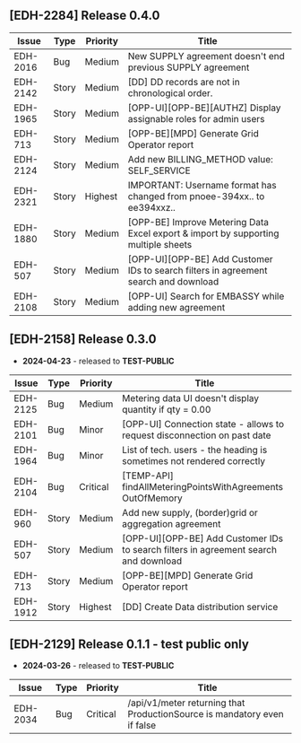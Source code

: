 ## [EDH-2284] Release 0.4.0

|   Issue   |  Type  | Priority |                                         Title                                         |
|-----------|--------|----------|---------------------------------------------------------------------------------------|
|  EDH-2016 |   Bug  |  Medium  |               New SUPPLY agreement doesn't end previous SUPPLY agreement              |
|  EDH-2142 |  Story |  Medium  |                    [DD] DD records are not in chronological order.                    |
|  EDH-1965 |  Story |  Medium  |            [OPP-UI][OPP-BE][AUTHZ] Display assignable roles for admin users           |
|  EDH-713  |  Story |  Medium  |                      [OPP-BE][MPD] Generate Grid Operator report                      |
|  EDH-2124 |  Story |  Medium  |                       Add new BILLING_METHOD value: SELF_SERVICE                      |
|  EDH-2321 |  Story |  Highest |        IMPORTANT: Username format has changed from pnoee-394xx.. to ee394xxz..        |
|  EDH-1880 |  Story |  Medium  |   [OPP-BE] Improve Metering Data Excel export & import by supporting multiple sheets  |
|  EDH-507  |  Story |  Medium  |  [OPP-UI][OPP-BE] Add Customer IDs to search filters in agreement search and download |
|  EDH-2108 |  Story |  Medium  |                 [OPP-UI] Search for EMBASSY while adding new agreement                |

## [EDH-2158] Release 0.3.0

- __2024-04-23__ - released to __TEST-PUBLIC__

|   Issue   |  Type  |  Priority |                                         Title                                         |
|-----------|--------|-----------|---------------------------------------------------------------------------------------|
|  EDH-2125 |   Bug  |   Medium  |                Metering data UI doesn't display quantity if qty = 0.00                |
|  EDH-2101 |   Bug  |   Minor   |        [OPP-UI] Connection state - allows to request disconnection on past date       |
|  EDH-1964 |   Bug  |   Minor   |         List of tech. users - the heading is sometimes not rendered correctly         |
|  EDH-2104 |   Bug  |  Critical |               [TEMP-API] findAllMeteringPointsWithAgreements OutOfMemory              |
|  EDH-960  |  Story |   Medium  |                 Add new supply, (border)grid or aggregation agreement                 |
|  EDH-507  |  Story |   Medium  |  [OPP-UI][OPP-BE] Add Customer IDs to search filters in agreement search and download |
|  EDH-713  |  Story |   Medium  |                      [OPP-BE][MPD] Generate Grid Operator report                      |
|  EDH-1912 |  Story |  Highest  |                         [DD] Create Data distribution service                         |

## [EDH-2129] Release 0.1.1 - test public only

- __2024-03-26__ - released to __TEST-PUBLIC__

|   Issue   | Type |  Priority |                                   Title                                   |
|-----------|------|-----------|---------------------------------------------------------------------------|
|  EDH-2034 |  Bug |  Critical |  /api/v1/meter returning that ProductionSource is mandatory even if false |

